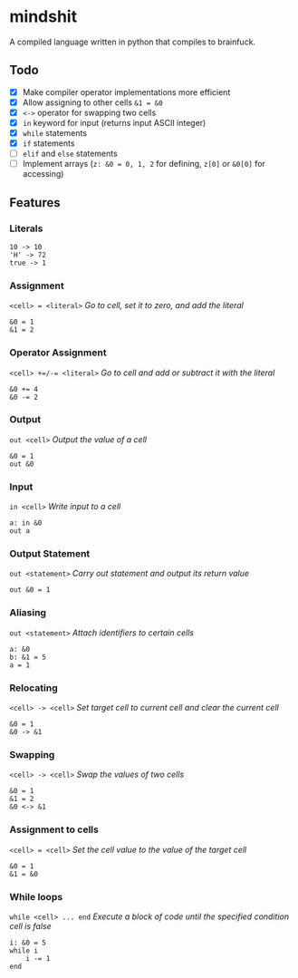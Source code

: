 # mindshit
A compiled language written in python that compiles to brainfuck.

## Todo

- [x] Make compiler operator implementations more efficient
- [x] Allow assigning to other cells `&1 = &0`
- [x] `<->` operator for swapping two cells
- [x] `in` keyword for input (returns input ASCII integer)
- [x] `while` statements
- [x] `if` statements
- [ ] `elif` and `else` statements
- [ ] Implement arrays (`z: &0 = 0, 1, 2` for defining, `z[0]` or `&0[0]` for accessing)

## Features

### Literals
    10 -> 10
    'H' -> 72
    true -> 1

### Assignment
`<cell> = <literal>`
*Go to cell, set it to zero, and add the literal*

    &0 = 1
    &1 = 2

### Operator Assignment
`<cell> +=/-= <literal>`
*Go to cell and add or subtract it with the literal*

    &0 += 4
    &0 -= 2

### Output
`out <cell>`
*Output the value of a cell*

    &0 = 1
    out &0

### Input
`in <cell>`
*Write input to a cell*

    a: in &0
    out a

### Output Statement
`out <statement>`
*Carry out statement and output its return value*

    out &0 = 1

### Aliasing
`out <statement>`
*Attach identifiers to certain cells*

    a: &0
    b: &1 = 5
    a = 1

### Relocating
`<cell> -> <cell>`
*Set target cell to current cell and clear the current cell*

    &0 = 1
    &0 -> &1

### Swapping
`<cell> -> <cell>`
*Swap the values of two cells*

    &0 = 1
    &1 = 2
    &0 <-> &1

### Assignment to cells
`<cell> = <cell>`
*Set the cell value to the value of the target cell*

    &0 = 1
    &1 = &0

### While loops
`while <cell> ... end`
*Execute a block of code until the specified condition cell is false*

    i: &0 = 5
    while i
        i -= 1
    end